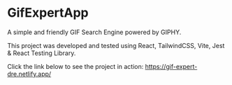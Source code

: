# GifExpertApp

A simple and friendly GIF Search Engine powered by GIPHY.

This project was developed and tested using React, TailwindCSS, Vite, Jest & React Testing Library.

Click the link below to see the project in action:
https://gif-expert-dre.netlify.app/
